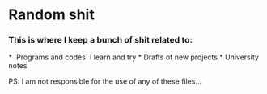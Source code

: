 # Random shit

<h3>This is where I keep a bunch of shit related to:</h3>
* `Programs and codes` I learn and try
* Drafts of new projects
* University notes

PS: I am not responsible for the use of any of these files...
